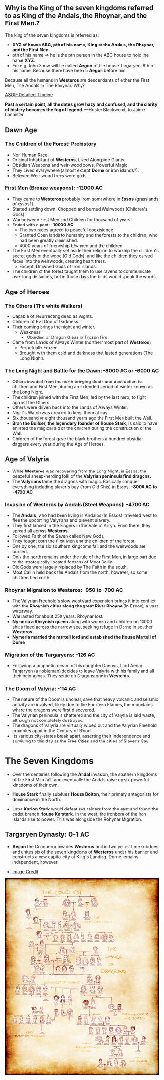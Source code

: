 ## Why is the King of the seven kingdoms referred to as King of the Andals, the Rhoynar, and the First Men.?


The king of the seven kingdoms is referred as:

- **XYZ of house ABC, pth of his name, King of the Andals, the Rhoynar, and the First Men.**
- pth of his name => he is the pth person in the ABC house to hold the name **XYZ**.
- For e.g John Snow will be called **Aegon** of the house Targaryen, 6th of his name. Because there have been 5 **Aegon** before him.

Because all the humans in **Westeros** are descendants of either the First Men, The Andals or The Rhoynar. Why?

[ASOIF Detailed Timeine](https://awoiaf.**westeros**.org/index.php/Timeline_of_major_events)

**Past a certain point, all the dates grow hazy and confused, and the clarity of history becomes the fog of legend.**
—Hoster Blackwood, to Jaime Lannister

## Dawn Age

### The Children of the Forest: Prehistory
- Non Human Race.
- Original Inhabitant of **Westeros**, Lived Alongside Giants.
- Obsidian Weapons and weir-wood bows, Powerful Magic.
- They Lived everywhere (almost except **Dorne** or iron islands?).
- Believed Weir-wood trees were gods.

### First Men (Bronze weapons): -12000 AC

- They came to **Westeros** probably from somewhere in **Essos** (grasslands of essos?).
- Started settling down. Chopped and burned Weirwoods (Children's Gods).
- War between First Men and Children for thousand of years.
- Ended with a pact: **-10000 AC**
    + The two races agreed to peaceful coexistence.
    + Granted Open lands to humanity and the forests to the children, who had been greatly diminished. 
    + 4000 years of friendship b/w men and the children.
- The First Men eventually set aside their religion to worship the children's secret gods of the wood (Old Gods), and like the children they carved faces into the weirwoods, creating heart trees. 
    + Except: Drowned Gods of Iron Islands.
- The children of the forest taught them to use ravens to communicate over long distances, but in those days the birds would speak the words.

## Age of Heroes

### The Others (The white Walkers)

- Capable of resurrecting dead as wights.
- Children of Evil God of Darkness.
- Their coming brings the night and winter.
    + Weakness
        * Obsidian or Dragon Glass or Frozen Fire
- Came from Lands of Always Winter (northernmost part of **Westeros**)
    + Perpetually Frozen.
    + Brought with them cold and darkness that lasted generations (The Long Night).

### The Long Night and Battle for the Dawn: -8000 AC or -6000 AC

- Others invaded from the north bringing death and destruction to children and First Men, during an extended period of winter known as the Long Night.
- The children joined with the First Men, led by the last hero, to fight against the Others.
- Others were driven back into the Lands of Always Winter. 
- Night's Watch was created to keep them at bay.
- Six thousand or eight thousand years ago the First Men built the Wall.
- **Bran the Builder, the legendary founder of House Stark**, is said to have enlisted the magical aid of the children during the construction of the Wall.
- Children of the forest gave the black brothers a hundred obsidian daggers every year during the Age of Heroes.

## Age of Valyria

- While **Westeros** was recovering from the Long Night, in Essos, the peaceful sheep-herding folk of the **Valyrian peninsula find dragons.**
- The **Valyrians** tame the dragons with magic. Basically conquer everything including slaver's bay (from Old Ghis) in Essos. **-8000 AC to  -4700 AC**

### Invasion of Westeros by Andals (Steel Weapons): -4700 AC

- The **Andals**, who had been living in Andalos (In Essos), traveled west to flee the upcoming Valyrians and prevent slavery. 
- They first landed in the Fingers in the Vale of Arryn. From there, they spread all across **Westeros**.
- Followed Faith of the Seven called New Gods.
- They fought both the First Men and the children of the forest
- One by one, the six southern kingdoms fall and the weirwoods are burned. 
- Only the north remains under the rule of the First Men, in large part due to the strategically-located fortress of Moat Cailin.
- Old Gods were largely replaced by The Faith in the south.
- Moat Cailin held back the Andals from the north, however, so some children fled north.

### Rhoynar Migration to **Westeros**: -950 to -700 AC

- The Valyrian Freehold's slow westward expansion brings it into conflict with the **Rhoynish cities along the great River Rhoyne** (In Essos), a vast waterway.
- War lasted for about 250 years. Rhoynar lost.
- **Nymeria a Rhoynish queen** along with women and children on 10000 ships fleed across the narrow see, seeking refuge in Dorne in souther **Westeros**. 
- **Nymeria married the martell lord and estabished the House Martell of Dorne**

### Migration of the Targaryens: -126 AC

- Following a prophetic dream of his daughter Daenys, Lord Aenar Targaryen (a nobleman) decides to leave Valyria with his family and all their belongings. They settle on Dragonstone in **Westeros**.

### The Doom of Valyria: -114 AC

- The nature of the Doom is unclear, save that heavy volcanic and seismic activity are involved, likely due to the Fourteen Flames, the mountains where the dragons were first discovered. 
- The Valyrian peninsula is shattered and the city of Valyria is laid waste, although not completely destroyed. 
- The dragons of Valyria are virtually wiped out and the Valyrian Freehold crumbles apart in the Century of Blood. 
- Its various city-states break apart, asserting their independence and surviving to this day as the Free Cities and the cities of Slaver's Bay.

# The Seven Kingdoms

- Over the centuries following the **Andal** invasion, the southern kingdoms of the First Men fall, and eventually the Andals raise up six powerful kingdoms of their own.
- **House Stark** finally subdues **House Bolton**, their primary antagonists for dominance in the North. 

- Later **Karlon Stark** would defeat sea raiders from the east and found the cadet branch **House Karstark**. In the west, the ironborn of the Iron Islands rise to power. This was alongside the Rohynar Migration.

## Targaryen Dynasty: 0-1 AC

-  **Aegon** the Conqueror invades **Westeros** and in two years' time subdues and unites six of the seven kingdoms of **Westeros** under his banner and constructs a new capital city at King's Landing. Dorne remains independent, however. 

- [Image Credit](https://www.deviantart.com/poly-m/art/House-Targaryen-complete-Family-Tree-614284707)

![](imgs/house_targaryen.jpg)
